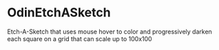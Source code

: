 # OdinEtchASketch

Etch-A-Sketch that uses mouse hover to color and progressively darken each square on a grid that can scale up to 100x100